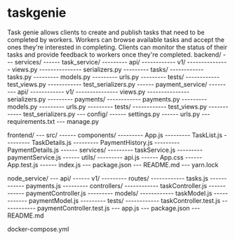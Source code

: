 # taskgenie
Task genie allows clients to create and publish tasks that need to be completed by workers. Workers can browse available tasks and accept the ones they're interested in completing. Clients can monitor the status of their tasks and provide feedback to workers once they're completed.
backend/
--- services/
------ task_service/
--------- api/
------------ v1/
--------------- views.py
--------------- serializers.py
--------- tasks/
------------ tasks.py
--------- models.py
--------- urls.py
--------- tests/
------------ test_views.py
------------ test_serializers.py
------ payment_service/
--------- api/
------------ v1/
--------------- views.py
--------------- serializers.py
--------- payments/
------------ payments.py
--------- models.py
--------- urls.py
--------- tests/
------------ test_views.py
------------ test_serializers.py
--- config/
------ settings.py
------ urls.py
--- requirements.txt
--- manage.py

frontend/
--- src/
------ components/
--------- App.js
--------- TaskList.js
--------- TaskDetails.js
--------- PaymentHistory.js
--------- PaymentDetails.js
------ services/
--------- taskService.js
--------- paymentService.js
------ utils/
--------- api.js
------ App.css
------ App.test.js
------ index.js
--- package.json
--- README.md
--- yarn.lock

node_service/
--- api/
------ v1/
--------- routes/
------------ tasks.js
------------ payments.js
--------- controllers/
------------ taskController.js
------------ paymentController.js
--------- models/
------------ taskModel.js
------------ paymentModel.js
--------- tests/
------------ taskController.test.js
------------ paymentController.test.js
--- app.js
--- package.json
--- README.md

docker-compose.yml

